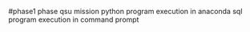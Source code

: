 #phase1
phase qsu mission
python program execution in anaconda
sql program execution in command prompt 


